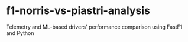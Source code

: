 # f1-norris-vs-piastri-analysis
Telemetry and ML-based drivers' performance comparison using FastF1 and Python
